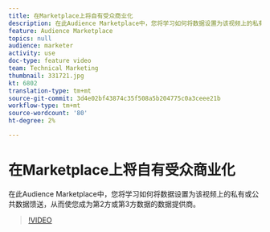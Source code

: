 ```yaml
---
title: 在Marketplace上将自有受众商业化
description: 在此Audience Marketplace中，您将学习如何将数据设置为该视频上的私有或公共数据馈送，从而使您成为第2方或第3方数据的数据提供商。
feature: Audience Marketplace
topics: null
audience: marketer
activity: use
doc-type: feature video
team: Technical Marketing
thumbnail: 331721.jpg
kt: 6802
translation-type: tm+mt
source-git-commit: 3d4e02bf43874c35f508a5b204775c0a3ceee21b
workflow-type: tm+mt
source-wordcount: '80'
ht-degree: 2%

---
```



# 在Marketplace上将自有受众商业化

在此Audience Marketplace中，您将学习如何将数据设置为该视频上的私有或公共数据馈送，从而使您成为第2方或第3方数据的数据提供商。

>[!VIDEO](https://video.tv.adobe.com/v/331721/?quality=12&learn=on)
